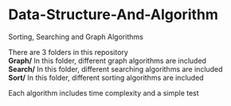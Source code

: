 # Data-Structure-And-Algorithm
Sorting, Searching and Graph Algorithms

There are 3 folders in this repository<br>
**Graph/**   In this folder, different graph algorithms are included <br>
**Search/**  In this folder, different searching algorithms are included <br>
**Sort/**    In this folder, different sorting algorithms are included <br>

Each algorithm includes time complexity and a simple test

